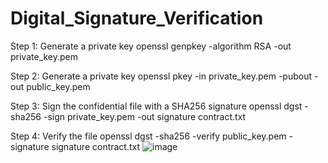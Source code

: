 # Digital_Signature_Verification

Step 1: Generate a private key 
openssl genpkey -algorithm RSA -out private_key.pem

Step 2: Generate a private key
openssl pkey -in private_key.pem -pubout -out public_key.pem

Step 3: Sign the confidential file with a SHA256 signature
openssl dgst -sha256 -sign private_key.pem -out signature contract.txt

Step 4: Verify the file
openssl dgst -sha256 -verify public_key.pem -signature signature contract.txt
![image](https://github.com/user-attachments/assets/389bb995-7628-43fb-a5bc-cee8cd556ce3)

